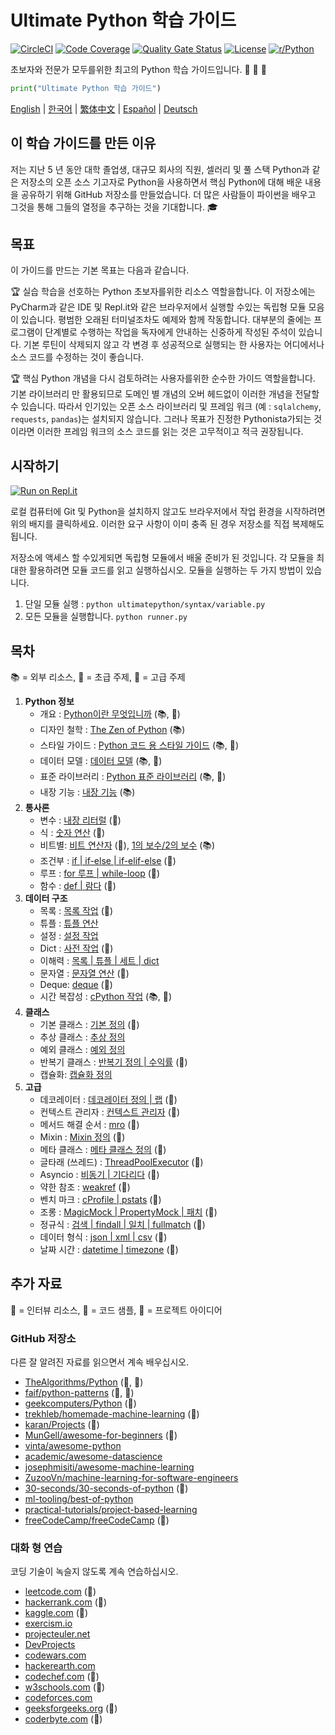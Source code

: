 # Ultimate Python 학습 가이드

[![CircleCI](https://img.shields.io/circleci/build/github/huangsam/ultimate-python)](https://circleci.com/gh/huangsam/ultimate-python)
[![Code Coverage](https://img.shields.io/codecov/c/github/huangsam/ultimate-python)](https://codecov.io/gh/huangsam/ultimate-python)
[![Quality Gate Status](https://img.shields.io/sonar/quality_gate/huangsam_ultimate-python?server=https%3A%2F%2Fsonarcloud.io)](https://sonarcloud.io/dashboard?id=huangsam_ultimate-python)
[![License](https://img.shields.io/github/license/huangsam/ultimate-python)](https://github.com/huangsam/ultimate-python/blob/master/LICENSE)
[![r/Python](https://img.shields.io/reddit/subreddit-subscribers/Python)](https://www.reddit.com/r/Python/comments/inllmf/ultimate_python_study_guide/)

초보자와 전문가 모두를위한 최고의 Python 학습 가이드입니다. :snake: :snake: :snake:

```python
print("Ultimate Python 학습 가이드")
```

[English](README.md) |
[한국어](README.ko.md) |
[繁体中文](README.zh_tw.md) |
[Español](README.es.md) |
[Deutsch](README.de.md)

## 이 학습 가이드를 만든 이유

저는 지난 5 년 동안 대학 졸업생, 대규모 회사의 직원, 셀러리 및 풀 스택 Python과 같은 저장소의 오픈 소스 기고자로
Python을 사용하면서 핵심 Python에 대해 배운 내용을 공유하기 위해 GitHub 저장소를 만들었습니다. 더 많은 사람들이
파이썬을 배우고 그것을 통해 그들의 열정을 추구하는 것을 기대합니다. :mortar_board:

## 목표

이 가이드를 만드는 기본 목표는 다음과 같습니다.

:trophy: 실습 학습을 선호하는 Python 초보자를위한 리소스 역할을합니다. 이 저장소에는 PyCharm과 같은 IDE 및
Repl.it와 같은 브라우저에서 실행할 수있는 독립형 모듈 모음이 있습니다. 평범한 오래된 터미널조차도 예제와 함께
작동합니다. 대부분의 줄에는 프로그램이 단계별로 수행하는 작업을 독자에게 안내하는 신중하게 작성된 주석이 있습니다.
기본 루틴이 삭제되지 않고 각 변경 후 성공적으로 실행되는 한 사용자는 어디에서나 소스 코드를 수정하는 것이 좋습니다.

:trophy: 핵심 Python 개념을 다시 검토하려는 사용자를위한 순수한 가이드 역할을합니다. 기본 라이브러리 만 활용되므로
도메인 별 개념의 오버 헤드없이 이러한 개념을 전달할 수 있습니다. 따라서 인기있는 오픈 소스 라이브러리 및 프레임 워크
(예 : `sqlalchemy`, `requests`, `pandas`)는 설치되지 않습니다. 그러나 목표가 진정한 Pythonista가되는 것이라면
이러한 프레임 워크의 소스 코드를 읽는 것은 고무적이고 적극 권장됩니다.

## 시작하기

[![Run on Repl.it](https://repl.it/badge/github/huangsam/ultimate-python)](https://repl.it/github/huangsam/ultimate-python)

로컬 컴퓨터에 Git 및 Python을 설치하지 않고도 브라우저에서 작업 환경을 시작하려면 위의 배지를 클릭하세요. 이러한
요구 사항이 이미 충족 된 경우 저장소를 직접 복제해도됩니다.

저장소에 액세스 할 수있게되면 독립형 모듈에서 배울 준비가 된 것입니다. 각 모듈을 최대한 활용하려면 모듈 코드를
읽고 실행하십시오. 모듈을 실행하는 두 가지 방법이 있습니다.

1. 단일 모듈 실행 : `python ultimatepython/syntax/variable.py`
2. 모든 모듈을 실행합니다. `python runner.py`

## 목차

:books: = 외부 리소스,
:cake: = 초급 주제,
:exploding_head: = 고급 주제

1. **Python 정보**
    - 개요 : [Python이란 무엇입니까](https://github.com/trekhleb/learn-python/blob/master/src/getting_started/what_is_python.md) (:books:, :cake:)
    - 디자인 철학 : [The Zen of Python](https://www.python.org/dev/peps/pep-0020/) (:books:)
    - 스타일 가이드 : [Python 코드 용 스타일 가이드](https://www.python.org/dev/peps/pep-0008/) (:books:, :exploding_head:)
    - 데이터 모델 : [데이터 모델](https://docs.python.org/3/reference/datamodel.html) (:books:, :exploding_head:)
    - 표준 라이브러리 : [Python 표준 라이브러리](https://docs.python.org/3/library/) (:books:, :exploding_head:)
    - 내장 기능 : [내장 기능](https://docs.python.org/3/library/functions.html) (:books:)
2. **통사론**
    - 변수 : [내장 리터럴](ultimatepython/syntax/variable.py) (:cake:)
    - 식 : [숫자 연산](ultimatepython/syntax/expression.py) (:cake:)
    - 비트별: [비트 연산자](ultimatepython/syntax/bitwise.py) (:cake:), [1의 보수/2의 보수](https://www.geeksforgeeks.org/difference-between-1s-complement-representation-and-2s-complement-representation-technique/) (:books:)
    - 조건부 : [if | if-else | if-elif-else](ultimatepython/syntax/conditional.py) (:cake:)
    - 루프 : [for 루프 | while-loop](ultimatepython/syntax/loop.py) (:cake:)
    - 함수 : [def | 람다](ultimatepython/syntax/function.py) (:cake:)
3. **데이터 구조**
    - 목록 : [목록 작업](ultimatepython/data_structures/list.py) (:cake:)
    - 튜플 : [튜플 연산](ultimatepython/data_structures/tuple.py)
    - 설정 : [설정 작업](ultimatepython/data_structures/set.py)
    - Dict : [사전 작업](ultimatepython/data_structures/dict.py) (:cake:)
    - 이해력 : [목록 | 튜플 | 세트 | dict](ultimatepython/data_structures/comprehension.py)
    - 문자열 : [문자열 연산](ultimatepython/data_structures/string.py) (:cake:)
    - Deque: [deque](ultimatepython/data_structures/deque.py) (:exploding_head:)
    - 시간 복잡성 : [cPython 작업](https://wiki.python.org/moin/TimeComplexity) (:books:, :exploding_head:)
4. **클래스**
    - 기본 클래스 : [기본 정의](ultimatepython/classes/basic_class.py) (:cake:)
    - 추상 클래스 : [추상 정의](ultimatepython/classes/abstract_class.py)
    - 예외 클래스 : [예외 정의](ultimatepython/classes/exception_class.py)
    - 반복기 클래스 : [반복기 정의 | 수익률](ultimatepython/classes/iterator_class.py) (:exploding_head:)
    - 캡슐화: [캡슐화 정의](ultimatepython/classes/encapsulation.py)
5. **고급**
    - 데코레이터 : [데코레이터 정의 | 랩](ultimatepython/advanced/decorator.py) (:exploding_head:)
    - 컨텍스트 관리자 : [컨텍스트 관리자](ultimatepython/advanced/context_manager.py) (:exploding_head:)
    - 메서드 해결 순서 : [mro](ultimatepython/advanced/mro.py) (:exploding_head:)
    - Mixin : [Mixin 정의](ultimatepython/advanced/mixin.py) (:exploding_head:)
    - 메타 클래스 : [메타 클래스 정의](ultimatepython/advanced/meta_class.py) (:exploding_head:)
    - 글타래 (쓰레드) : [ThreadPoolExecutor](ultimatepython/advanced/thread.py) (:exploding_head:)
    - Asyncio : [비동기 | 기다리다](ultimatepython/advanced/async.py) (:exploding_head:)
    - 약한 참조 : [weakref](ultimatepython/advanced/weak_ref.py) (:exploding_head:)
    - 벤치 마크 : [cProfile | pstats](ultimatepython/advanced/benchmark.py) (:exploding_head:)
    - 조롱 : [MagicMock | PropertyMock | 패치](ultimatepython/advanced/mocking.py) (:exploding_head:)
    - 정규식 : [검색 | findall | 일치 | fullmatch](ultimatepython/advanced/regex.py) (:exploding_head:)
    - 데이터 형식 : [json | xml | csv](ultimatepython/advanced/data_format.py) (:exploding_head:)
    - 날짜 시간 : [datetime | timezone](ultimatepython/advanced/date_time.py) (:exploding_head:)

## 추가 자료

:necktie: = 인터뷰 리소스,
:test_tube: = 코드 샘플,
:brain: = 프로젝트 아이디어

### GitHub 저장소

다른 잘 알려진 자료를 읽으면서 계속 배우십시오.

- [TheAlgorithms/Python](https://github.com/TheAlgorithms/Python) (:necktie:, :test_tube:)
- [faif/python-patterns](https://github.com/faif/python-patterns) (:necktie:, :test_tube:)
- [geekcomputers/Python](https://github.com/geekcomputers/Python) (:test_tube:)
- [trekhleb/homemade-machine-learning](https://github.com/trekhleb/homemade-machine-learning) (:test_tube:)
- [karan/Projects](https://github.com/karan/Projects) (:brain:)
- [MunGell/awesome-for-beginners](https://github.com/MunGell/awesome-for-beginners) (:brain:)
- [vinta/awesome-python](https://github.com/vinta/awesome-python)
- [academic/awesome-datascience](https://github.com/academic/awesome-datascience)
- [josephmisiti/awesome-machine-learning](https://github.com/josephmisiti/awesome-machine-learning)
- [ZuzooVn/machine-learning-for-software-engineers](https://github.com/ZuzooVn/machine-learning-for-software-engineers)
- [30-seconds/30-seconds-of-python](https://github.com/30-seconds/30-seconds-of-python) (:test_tube:)
- [ml-tooling/best-of-python](https://github.com/ml-tooling/best-of-python)
- [practical-tutorials/project-based-learning](https://github.com/practical-tutorials/project-based-learning#python)
- [freeCodeCamp/freeCodeCamp](https://github.com/freeCodeCamp/freeCodeCamp) (:necktie:)

### 대화 형 연습

코딩 기술이 녹슬지 않도록 계속 연습하십시오.

- [leetcode.com](https://leetcode.com/) (:necktie:)
- [hackerrank.com](https://www.hackerrank.com/) (:necktie:)
- [kaggle.com](https://www.kaggle.com/) (:brain:)
- [exercism.io](https://exercism.io/)
- [projecteuler.net](https://projecteuler.net/)
- [DevProjects](https://www.codementor.io/projects/python)
- [codewars.com](https://www.codewars.com/)
- [hackerearth.com](https://www.hackerearth.com/)
- [codechef.com](https://www.codechef.com/) (:necktie:)
- [w3schools.com](https://www.w3schools.com/python/) (:brain:)
- [codeforces.com](https://codeforces.com/)
- [geeksforgeeks.org](https://www.geeksforgeeks.org/) (:necktie:)
- [coderbyte.com](https://www.coderbyte.com/) (:necktie:)
